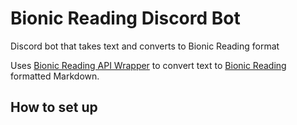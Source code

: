 # Bionic Reading Discord Bot

Discord bot that takes text and converts to Bionic Reading format

Uses [Bionic Reading API Wrapper](https://github.com/ProgDroid/bionic_reading_api) to convert text to [Bionic Reading](https://bionic-reading.com/) formatted Markdown.

## How to set up
